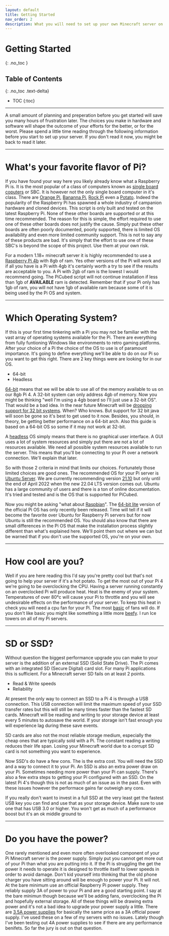 ```yaml
---
layout: default
title: Getting Started
nav_order: 2
description: What you will need to set up your own Minecraft server on a Raspberry Pi
---
```


# Getting Started
{: .no_toc }

## Table of Contents
{: .no_toc .text-delta}

- TOC
{:toc}

---

<!-- may want to add link to YAML parser -->
A small amount of planning and preperation before you get started will save you many hours of frustration later. The choices you make in hardware and software will shape the outcome of your efforts for the better, or for the worst. Please spend a little time reading through the following information before you start to set up your server. If you don't read it now, you might be back to read it later.

---

# What's your favorite flavor of Pi?

If you have found your way here you likely already know what a Raspberry Pi is. It is the most popular of a class of computers known as [single board coputers](https://en.wikipedia.org/wiki/Single-board_computer) or SBC. It is however not the only single board computer in it's class. There are [Orange Pi](http://www.orangepi.org/), [Bananna Pi](https://www.banana-pi.org/), [Rock Pi](https://rockpi.org/) even a [Potato](https://libre.computer/products/s905x/). Indeed the popularity of the Raspberry Pi has spawned a whole industry of campanion hardware and cloned devices. This script is only built and tested on the latest Raspberry Pi. None of these other boards are supported or at this time recommended. The reason for this is simple, the effort required to use one of these other boards does not justify the cause. Simply put these other boards are often poorly documented, poorly supported, there is limited OS availability and even more limited community support. This is not to say any of these products are bad. It's simply that the effort to use one of these SBC's is beyond the scope of this project. Use them at your own risk.

For a modern 1.18+ minecraft server it is highly recommended to use a [Raspberry Pi 4b](https://www.raspberrypi.com/products/raspberry-pi-4-model-b/) with 8gb of ram. Yes other versions of the Pi will work and if all you have is a Pi with 4gb it's certainly worth a try to see if the results are acceptable to you. A Pi with 2gb of ram is the lowest I would recommend going. The PiCubed script will not continue installation if less than 1gb of **AVAILABLE** ram is detected. Remember that if your Pi only has 1gb of ram, you will not have 1gb of available ram because some of it is being used by the Pi OS and system.

---

# Which Operating System?

If this is your first time tinkering with a Pi you may not be familiar with the vast array of operating systems available for the Pi. There are everything from fully funtioning Windows like environments to retro gaming platforms. After your choice of a Pi the choice of the OS to use is of paramount importance. It's going to define everything we'll be able to do on our Pi so you want to get this right. There are 2 key things were are looking for in our OS.

- 64-bit
- Headless
  
[64-bit](https://en.wikipedia.org/wiki/64-bit_computing) means that we will be able to use all of the memory available to us on our 8gb Pi 4. A 32-bit system can only address 4gb of memory. Now you might be thinking "well I'm using a 4gb board so I'll just use a 32-bit OS". That would be a bad idea. In the near future Minecraft will be [dropping support for 32 bit systems](https://www.minecraft.net/en-us/article/minecraft-1-18-2-pre-release-1). When? Who knows. But support for 32 bit java will soon be gone so it's best to get used to it now. Besides, you should, in theory, be getting better performance on a 64-bit arch. Also this guide is based on a 64-bit OS so some if it may not work at 32-bit.

A [headless](https://en.wikipedia.org/wiki/Headless_computer) OS simply means that there is no graphical user interface. A GUI uses a lot of system resources and simply put there are not a lot of resources available. We need all possible system resources available to run the server. This means that you'll be connecting to your Pi over a network connection. We'll explain that later.

So with those 2 criteria in mind that limits our choices. Fortunately those limited choices are good ones. The recommended OS for your Pi server is [Ubuntu Server](https://ubuntu.com/download/raspberry-pi). We are currently recommending version [21.10](https://ubuntu.com/download/raspberry-pi/thank-you?version=21.10&architecture=server-arm64+raspi) but only until the end of April 2022 when the new 22.04 LTS version comes out. Ubuntu has a large community of users and there is a ton of online documentation. It's tried and tested and is the OS that is supported for PiCubed. 

Now you might be asking "what about [Raspbian](https://www.raspberrypi.com/software/operating-systems/#raspberry-pi-os-64-bit)". The [64-bit lite](https://downloads.raspberrypi.org/raspios_lite_arm64/images/raspios_lite_arm64-2022-01-28/2022-01-28-raspios-bullseye-arm64-lite.zip) version of the official Pi OS has only recently been released. Time will tell if it will become the favorite over Ubuntu for Raspberry Pi servers but for now Ubuntu is still the recommended OS. You should also know that there are small differences in the Pi OS that make the installation process slightly different than what's explained here. We'll point them out where we can but be warned that if you don't use the supported OS, you're on your own.


---

# How cool are you?

Well if you are here reading this I'd say you're pretty cool but that's not going to help your server if it's a hot potato. To get the most out of your Pi 4 we're going to be overclocking the CPU. Having a server running constantly on an overclocked Pi will produce heat. Heat is the enemy of your system. Temperatures of over 80°c will cause your Pi to throttle and you will see undesirable effects on the performance of your server. To keep this heat in check you will need a cpu fan for your Pi. The most [basic](https://www.raspberrypi.com/products/raspberry-pi-4-case-fan/) of fans will do. If you don't like basic you might like something a little more [beefy](https://www.jeffgeerling.com/blog/2019/raspberry-pi-4-might-not-need-fan-anymore). I run Ice towers on all of my Pi servers.


---

# SD or SSD?

Without question the biggest performance upgrade you can make to your server is the addition of an external SSD (Solid State Drive). The Pi comes with an integrated SD (Secure Digital) card slot. For many Pi applications this is sufficient. For a Minecraft server SD fails on at least 2 points.

- Read & Write speeds
- Reliability
  
At present the only way to connect an SSD to a Pi 4 is through a USB connection. This USB connection will limit the maximum speed of your SSD transfer rates but this will still be many times faster than the fastest SD cards. Minecraft will be reading and writing to your storage device at least every 5 minutes to autosave the world. If your storage isn't fast enough you will experience lag during these save events.

SD cards are also not the most reliable storage medium, especially the cheap ones that are typically sold with a Pi. The constant reading a writing reduces their life span. Losing your Minecraft world due to a corrupt SD card is not something you want to experience.

Now SSD's do have a few cons. The is the extra cost. You will need the SSD and a way to connect it to your Pi. An SSD is also an extra power draw on your Pi. Sometimes needing more power than your Pi can supply. There's also a few extra steps to getting your Pi configured with an SSD. On the latest Pi 4's though this is not as much of an issue as in the past. Even with these issues however the performace gains far outweigh any cons.

If you really don't want to invest in a full SSD at the very least get the fastest USB key you can find and use that as your storage device. Make sure to use one that has USB 3.0 or higher. You won't get as much of a performance boost but it's an ok middle ground to


---

# Do you have the power?

One rarely mentioned and even more often overlooked component of your Pi Minecraft server is the power supply. Simply put you cannot get more out of your Pi than what you are putting into it. If the Pi is struggling the get the power it needs to operate it is designed to throttle itself to lower speeds in order to avoid damage. Don't kid yourself into thinking that the old phone charger you have sitting around will be enough to power your Pi. It will not. At the bare minimum use an official Raspberry Pi power supply. They reliably supply 3A of power to your Pi and are a good starting point. I say at the bare minimun though because we'll be adding fans, overclocking the Pi and hopefully external storage. All of these things will be drawing extra power and it's not a bad idea to upgrade your power supply a little. There are [3.5A power supplies](https://www.canakit.com/raspberry-pi-4-power-supply.html) for basically the same price as a 3A official power supply. I've used these on a few of my servers with no issues. Lately though I've been testing out 4A power supplies to see if there are any performance benifets. So far the jury is out on that question.